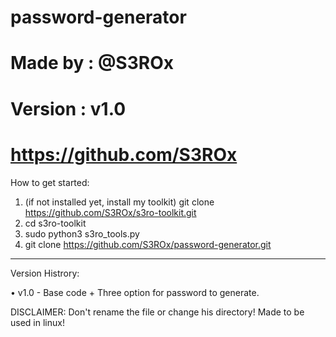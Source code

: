 # password-generator
# Made by : @S3ROx
# Version : v1.0
# https://github.com/S3ROx
 

How to get started:
1. (if not installed yet, install my toolkit) git clone https://github.com/S3ROx/s3ro-toolkit.git
2. cd s3ro-toolkit
3. sudo python3 s3ro_tools.py
4. git clone https://github.com/S3ROx/password-generator.git


---------------------------------------------------------------------------------------------------------------------

Version Histrory:

• v1.0 - Base code + Three option for password to generate.

DISCLAIMER: Don't rename the file or change his directory! Made to be used in linux!
